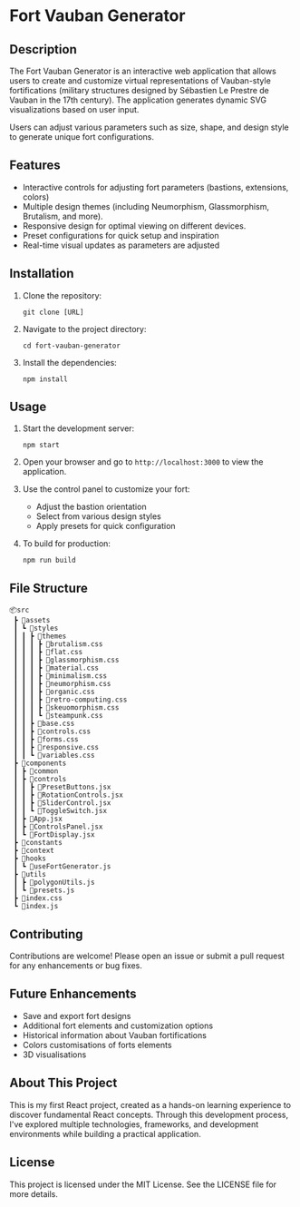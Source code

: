 # Fort Vauban Generator

## Description

The Fort Vauban Generator is an interactive web application that allows users to create and customize virtual representations of Vauban-style fortifications (military structures designed by Sébastien Le Prestre de Vauban in the 17th century). The application generates dynamic SVG visualizations based on user input.

Users can adjust various parameters such as size, shape, and design style to generate unique fort configurations.

## Features
- Interactive controls for adjusting fort parameters (bastions, extensions, colors)
- Multiple design themes (including Neumorphism, Glassmorphism, Brutalism, and more).
- Responsive design for optimal viewing on different devices.
- Preset configurations for quick setup and inspiration
- Real-time visual updates as parameters are adjusted

## Installation

1. Clone the repository:
   ```
   git clone [URL]
   ```

2. Navigate to the project directory:
   ```
   cd fort-vauban-generator
   ```

3. Install the dependencies:
   ```
   npm install
   ```

## Usage

1. Start the development server:
   ```
   npm start
   ```

2. Open your browser and go to `http://localhost:3000` to view the application.

3. Use the control panel to customize your fort:
   - Adjust the bastion orientation
   - Select from various design styles
   - Apply presets for quick configuration

4. To build for production:
   ```
   npm run build
   ```

## File Structure
```
📦src
 ┣ 📂assets
 ┃ ┗ 📂styles
 ┃ ┃ ┣ 📂themes
 ┃ ┃ ┃ ┣ 📜brutalism.css
 ┃ ┃ ┃ ┣ 📜flat.css
 ┃ ┃ ┃ ┣ 📜glassmorphism.css
 ┃ ┃ ┃ ┣ 📜material.css
 ┃ ┃ ┃ ┣ 📜minimalism.css
 ┃ ┃ ┃ ┣ 📜neumorphism.css
 ┃ ┃ ┃ ┣ 📜organic.css
 ┃ ┃ ┃ ┣ 📜retro-computing.css
 ┃ ┃ ┃ ┣ 📜skeuomorphism.css
 ┃ ┃ ┃ ┗ 📜steampunk.css
 ┃ ┃ ┣ 📜base.css
 ┃ ┃ ┣ 📜controls.css
 ┃ ┃ ┣ 📜forms.css
 ┃ ┃ ┣ 📜responsive.css
 ┃ ┃ ┗ 📜variables.css
 ┣ 📂components
 ┃ ┣ 📂common
 ┃ ┣ 📂controls
 ┃ ┃ ┣ 📜PresetButtons.jsx
 ┃ ┃ ┣ 📜RotationControls.jsx
 ┃ ┃ ┣ 📜SliderControl.jsx
 ┃ ┃ ┗ 📜ToggleSwitch.jsx
 ┃ ┣ 📜App.jsx
 ┃ ┣ 📜ControlsPanel.jsx
 ┃ ┗ 📜FortDisplay.jsx
 ┣ 📂constants
 ┣ 📂context
 ┣ 📂hooks
 ┃ ┗ 📜useFortGenerator.js
 ┣ 📂utils
 ┃ ┣ 📜polygonUtils.js
 ┃ ┗ 📜presets.js
 ┣ 📜index.css
 ┗ 📜index.js
```

## Contributing
Contributions are welcome! Please open an issue or submit a pull request for any enhancements or bug fixes.

## Future Enhancements
- Save and export fort designs
- Additional fort elements and customization options
- Historical information about Vauban fortifications
- Colors customisations of forts elements
- 3D visualisations

## About This Project

This is my first React project, created as a hands-on learning experience to discover fundamental React concepts. Through this development process, I've explored multiple technologies, frameworks, and development environments while building a practical application.

## License
This project is licensed under the MIT License. See the LICENSE file for more details.
